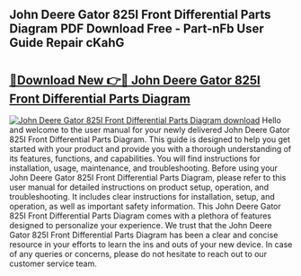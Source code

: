 ## John Deere Gator 825I Front Differential Parts Diagram PDF Download Free - Part-nFb User Guide Repair cKahG

# <h2><a href="http://dfpxjf0.blite.top/?on=John+Deere+Gator+825I+Front+Differential+Parts+Diagram">🔗Download New 👉🔴 John Deere Gator 825I Front Differential Parts Diagram</a></h2>

[![John Deere Gator 825I Front Differential Parts Diagram download](https://i.imgur.com/lujVjoI.png)](http://dfpxjf0.blite.top/?on=John+Deere+Gator+825I+Front+Differential+Parts+Diagram)
Hello and welcome to the user manual for your newly delivered John Deere Gator 825I Front Differential Parts Diagram. This guide is designed to help you get started with your product and provide you with a thorough understanding of its features, functions, and capabilities. You will find instructions for installation, usage, maintenance, and troubleshooting. Before using your John Deere Gator 825I Front Differential Parts Diagram, please refer to this user manual for detailed instructions on product setup, operation, and troubleshooting. It includes clear instructions for installation, setup, and operation, as well as important safety information. This John Deere Gator 825I Front Differential Parts Diagram comes with a plethora of features designed to personalize your experience. We trust that the John Deere Gator 825I Front Differential Parts Diagram has been a clear and concise resource in your efforts to learn the ins and outs of your new device. In case of any queries or concerns, please do not hesitate to reach out to our customer service team.
